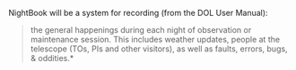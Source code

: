 NightBook will be a system for recording (from the DOL User Manual):

> the general happenings during each night of observation or maintenance session. This includes weather updates,
> people at the telescope (TOs, PIs and other visitors), as well as faults, errors, bugs, & oddities.*
